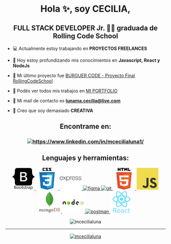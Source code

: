 <h1 align="center">Hola ✨, soy CECILIA,</h1>
<h2 align="center">FULL STACK DEVELOPER Jr. 👩‍💻 graduada de Rolling Code School</h2>

- 💻 Actualmente estoy trabajando en **PROYECTOS FREELANCES**

- 🦾 Hoy estoy profundizando mis conocimientos en **Javascript, React y NodeJs**

- 🎨 Mi último proyecto fue [BURGUER CODE - Proyecto Final RollingCodeSchool](https://burgercode.netlify.app/)

- 👀 Podés ver todos mis trabajos en [MI PORTFOLIO](https://mcecilialuna-dev.netlify.app/)

- 📩 Mi mail de contacto es **lunama.cecilia@live.com**

- 🎈 Creo que soy demasiado **CREATIVA**

<h2 align="center">Encontrame en:</h2>
<h3 align="center">
<a href="https://linkedin.com/in/https://www.linkedin.com/in/mcecilialuna1/" target="blank"><img align="center" src="https://raw.githubusercontent.com/rahuldkjain/github-profile-readme-generator/master/src/images/icons/Social/linked-in-alt.svg" alt="https://www.linkedin.com/in/mcecilialuna1/" height="70" width="70" /></a>
</h3>

<h2 align="center">Lenguajes y herramientas:</h2>
<p align="center"> <a href="https://getbootstrap.com" target="_blank" rel="noreferrer"> <img src="https://raw.githubusercontent.com/devicons/devicon/master/icons/bootstrap/bootstrap-plain-wordmark.svg" alt="bootstrap" width="70" height="70"/> </a> <a href="https://www.w3schools.com/css/" target="_blank" rel="noreferrer"> <img src="https://raw.githubusercontent.com/devicons/devicon/master/icons/css3/css3-original-wordmark.svg" alt="css3" width="70" height="70"/> </a> <a href="https://expressjs.com" target="_blank" rel="noreferrer"> <img src="https://raw.githubusercontent.com/devicons/devicon/master/icons/express/express-original-wordmark.svg" alt="express" width="70" height="70"/> </a> <a href="https://www.figma.com/" target="_blank" rel="noreferrer"> <img src="https://www.vectorlogo.zone/logos/figma/figma-icon.svg" alt="figma" width="70" height="70"/> </a> <a href="https://git-scm.com/" target="_blank" rel="noreferrer"> <img src="https://www.vectorlogo.zone/logos/git-scm/git-scm-icon.svg" alt="git" width="70" height="70"/> </a> <a href="https://www.w3.org/html/" target="_blank" rel="noreferrer"> <img src="https://raw.githubusercontent.com/devicons/devicon/master/icons/html5/html5-original-wordmark.svg" alt="html5" width="70" height="70"/> </a> <a href="https://developer.mozilla.org/en-US/docs/Web/JavaScript" target="_blank" rel="noreferrer"> <img src="https://raw.githubusercontent.com/devicons/devicon/master/icons/javascript/javascript-original.svg" alt="javascript" width="70" height="70"/> </a> <a href="https://www.mongodb.com/" target="_blank" rel="noreferrer"> <img src="https://raw.githubusercontent.com/devicons/devicon/master/icons/mongodb/mongodb-original-wordmark.svg" alt="mongodb" width="70" height="70"/> </a> <a href="https://nodejs.org" target="_blank" rel="noreferrer"> <img src="https://raw.githubusercontent.com/devicons/devicon/master/icons/nodejs/nodejs-original-wordmark.svg" alt="nodejs" width="70" height="70"/> </a> <a href="https://postman.com" target="_blank" rel="noreferrer"> <img src="https://www.vectorlogo.zone/logos/getpostman/getpostman-icon.svg" alt="postman" width="70" height="70"/> </a> <a href="https://reactjs.org/" target="_blank" rel="noreferrer"> <img src="https://raw.githubusercontent.com/devicons/devicon/master/icons/react/react-original-wordmark.svg" alt="react" width="70" height="70"/> </a> </p>

<p align="center"><img align="center" src="https://github-readme-stats.vercel.app/api/top-langs?username=mcecilialuna&show_icons=true&locale=en&layout=compact" alt="mcecilialuna" /></p>
<hr>
<p align="center"> <a href="https://github.com/ryo-ma/github-profile-trophy"><img src="https://github-profile-trophy.vercel.app/?username=mcecilialuna" alt="mcecilialuna" /></a> </p>
